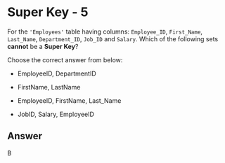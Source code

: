 # Super Key - 5

For the `'Employees'` table having columns: `Employee_ID`, `First_Name`, `Last_Name`, `Department_ID`, `Job_ID` and `Salary`. Which of the following sets **cannot** be a **Super Key**?

Choose the correct answer from below:

- EmployeeID, DepartmentID

- FirstName, LastName

- EmployeeID, FirstName, Last_Name

- JobID, Salary, EmployeeID

## Answer
B
